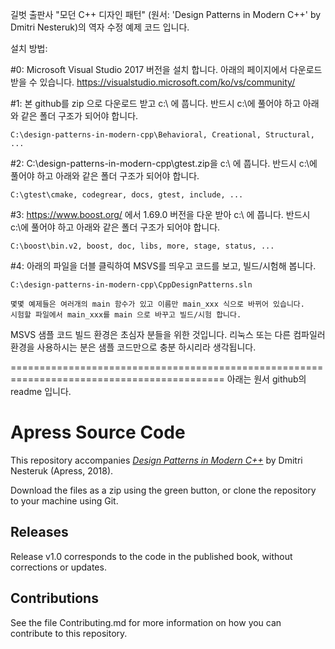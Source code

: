 길벗 출판사 "모던 C++ 디자인 패턴" (원서: 'Design Patterns in Modern C++' by Dmitri Nesteruk)의 역자 수정 예제 코드 입니다. 

설치 방법:

#0: Microsoft Visual Studio 2017 버전을 설치 합니다.
    아래의 페이지에서 다운로드 받을 수 있습니다.
    https://visualstudio.microsoft.com/ko/vs/community/

#1: 본 github를 zip 으로 다운로드 받고 c:\ 에 풉니다.
    반드시 c:\에 풀어야 하고 아래와 같은 폴더 구조가 되어야 합니다.

    C:\design-patterns-in-modern-cpp\Behavioral, Creational, Structural, ...
    
#2: C:\design-patterns-in-modern-cpp\gtest.zip을 c:\ 에 풉니다.
    반드시 c:\에 풀어야 하고 아래와 같은 폴더 구조가 되어야 합니다.
    
    C:\gtest\cmake, codegrear, docs, gtest, include, ...
    
#3: https://www.boost.org/ 에서 1.69.0 버전을 다운 받아 c:\ 에 풉니다.
    반드시 c:\에 풀어야 하고 아래와 같은 폴더 구조가 되어야 합니다.
    
    C:\boost\bin.v2, boost, doc, libs, more, stage, status, ...
    
#4: 아래의 파일을 더블 클릭하여 MSVS를 띄우고 코드를 보고, 빌드/시험해 봅니다.

    C:\design-patterns-in-modern-cpp\CppDesignPatterns.sln 

    몇몇 예제들은 여러개의 main 함수가 있고 이름만 main_xxx 식으로 바뀌어 있습니다.
    시험할 파일에서 main_xxx를 main 으로 바꾸고 빌드/시험 합니다.


MSVS 샘플 코드 빌드 환경은 초심자 분들을 위한 것입니다.
리눅스 또는 다른 컴파일러 환경을 사용하시는 분은 샘플 코드만으로 충분 하시리라 생각됩니다.

===========================================================================================
아래는 원서 github의 readme 입니다.

# Apress Source Code

This repository accompanies [*Design Patterns in Modern C++*](http://www.apress.com/9781484236024) by Dmitri Nesteruk (Apress, 2018).

[comment]: #cover

Download the files as a zip using the green button, or clone the repository to your machine using Git.

## Releases

Release v1.0 corresponds to the code in the published book, without corrections or updates.

## Contributions

See the file Contributing.md for more information on how you can contribute to this repository.
